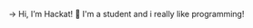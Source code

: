 -> Hi, I’m Hackat! 👋 I'm a student and i really like programming!


<!---
HackatUnreal/HackatUnreal is a ✨ special ✨ repository because its `README.md` (this file) appears on your GitHub profile.
You can click the Preview link to take a look at your changes.
--->
